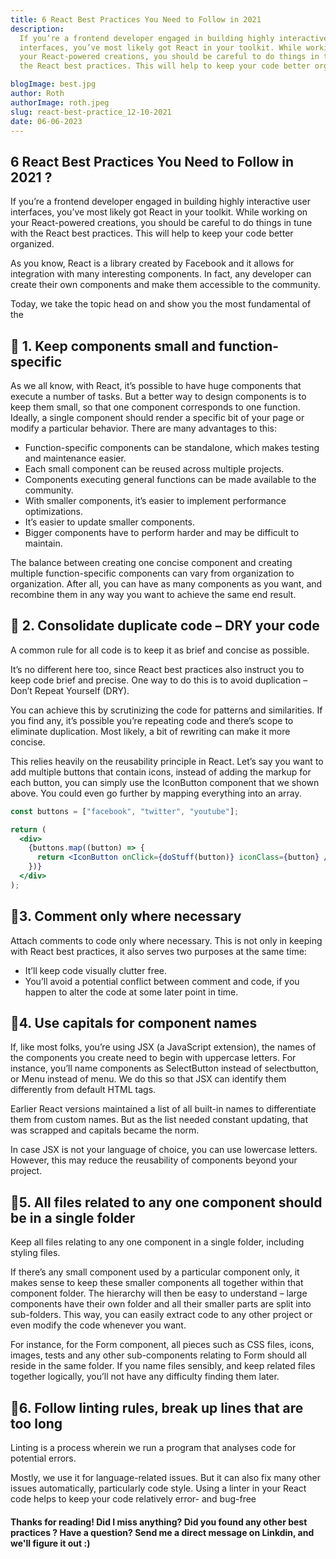 ```yaml
---
title: 6 React Best Practices You Need to Follow in 2021
description:
  If you’re a frontend developer engaged in building highly interactive user
  interfaces, you’ve most likely got React in your toolkit. While working on
  your React-powered creations, you should be careful to do things in tune with
  the React best practices. This will help to keep your code better organized.

blogImage: best.jpg
author: Roth
authorImage: roth.jpeg
slug: react-best-practice_12-10-2021
date: 06-06-2023
---
```


## 6 React Best Practices You Need to Follow in 2021 ?

If you’re a frontend developer engaged in building highly interactive user
interfaces, you’ve most likely got React in your toolkit. While working on your
React-powered creations, you should be careful to do things in tune with the
React best practices. This will help to keep your code better organized.

As you know, React is a library created by Facebook and it allows for
integration with many interesting components. In fact, any developer can create
their own components and make them accessible to the community.

Today, we take the topic head on and show you the most fundamental of the

## 🐛 1. Keep components small and function-specific

As we all know, with React, it’s possible to have huge components that execute a
number of tasks. But a better way to design components is to keep them small, so
that one component corresponds to one function. Ideally, a single component
should render a specific bit of your page or modify a particular behavior. There
are many advantages to this:

- Function-specific components can be standalone, which makes testing and
  maintenance easier.
- Each small component can be reused across multiple projects.
- Components executing general functions can be made available to the community.
- With smaller components, it’s easier to implement performance optimizations.
- It’s easier to update smaller components.
- Bigger components have to perform harder and may be difficult to maintain.

The balance between creating one concise component and creating multiple
function-specific components can vary from organization to organization. After
all, you can have as many components as you want, and recombine them in any way
you want to achieve the same end result.

## 🔁 2. Consolidate duplicate code – DRY your code

A common rule for all code is to keep it as brief and concise as possible.

It’s no different here too, since React best practices also instruct you to keep
code brief and precise. One way to do this is to avoid duplication – Don’t
Repeat Yourself (DRY).

You can achieve this by scrutinizing the code for patterns and similarities. If
you find any, it’s possible you’re repeating code and there’s scope to eliminate
duplication. Most likely, a bit of rewriting can make it more concise.

This relies heavily on the reusability principle in React. Let’s say you want to
add multiple buttons that contain icons, instead of adding the markup for each
button, you can simply use the IconButton component that we shown above. You
could even go further by mapping everything into an array.

```jsx
const buttons = ["facebook", "twitter", "youtube"];

return (
  <div>
    {buttons.map((button) => {
      return <IconButton onClick={doStuff(button)} iconClass={button} />;
    })}
  </div>
);
```

## 📖3. Comment only where necessary

Attach comments to code only where necessary. This is not only in keeping with
React best practices, it also serves two purposes at the same time:

- It’ll keep code visually clutter free.
- You’ll avoid a potential conflict between comment and code, if you happen to
  alter the code at some later point in time.

## 🐫4. Use capitals for component names

If, like most folks, you’re using JSX (a JavaScript extension), the names of the
components you create need to begin with uppercase letters. For instance, you’ll
name components as SelectButton instead of selectbutton, or Menu instead of
menu. We do this so that JSX can identify them differently from default HTML
tags.

Earlier React versions maintained a list of all built-in names to differentiate
them from custom names. But as the list needed constant updating, that was
scrapped and capitals became the norm.

In case JSX is not your language of choice, you can use lowercase letters.
However, this may reduce the reusability of components beyond your project.

## 📁5. All files related to any one component should be in a single folder

Keep all files relating to any one component in a single folder, including
styling files.

If there’s any small component used by a particular component only, it makes
sense to keep these smaller components all together within that component
folder. The hierarchy will then be easy to understand – large components have
their own folder and all their smaller parts are split into sub-folders. This
way, you can easily extract code to any other project or even modify the code
whenever you want.

For instance, for the Form component, all pieces such as CSS files, icons,
images, tests and any other sub-components relating to Form should all reside in
the same folder. If you name files sensibly, and keep related files together
logically, you’ll not have any difficulty finding them later.

## 🔗6. Follow linting rules, break up lines that are too long

Linting is a process wherein we run a program that analyses code for potential
errors.

Mostly, we use it for language-related issues. But it can also fix many other
issues automatically, particularly code style. Using a linter in your React code
helps to keep your code relatively error- and bug-free

#### Thanks for reading! Did I miss anything? Did you found any other best practices ? Have a question? Send me a direct message on Linkdin, and we'll figure it out :)
